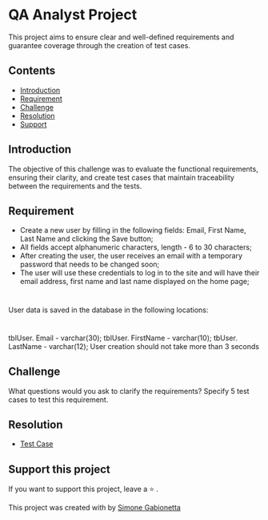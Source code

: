 # QA Analyst Project

This project aims to ensure clear and well-defined requirements and guarantee coverage through the creation of test cases.


## Contents
- [Introduction](#introduction)
- [Requirement](#requirement)
- [Challenge](#challenge)
- [Resolution](#resolution)
- [Support](#support)

## Introduction

The objective of this challenge was to evaluate the functional requirements, ensuring their clarity, and create test cases that maintain traceability between the requirements and the tests.


## Requirement

* Create a new user by filling in the following fields: Email, First Name, Last Name and clicking the Save button;
* All fields accept alphanumeric characters, length - 6 to 30 characters;
* After creating the user, the user receives an email with a temporary password that needs to be changed soon;
* The user will use these credentials to log in to the site and will have their email address, first name and last name displayed on the home page;

#
User data is saved in the database in the following locations:
#
tblUser. Email - varchar(30);
tblUser. FirstName - varchar(10);
tbUser. LastName - varchar(12);
User creation should not take more than 3 seconds


## Challenge

What questions would you ask to clarify the requirements?
Specify 5 test cases to test this requirement.

 
## Resolution

* [Test Case](./test_case.xlsx)

## Support this project
If you want to support this project, leave a ⭐ .

This project was created with by [Simone Gabionetta
](https://www.linkedin.com/in/smgabionetta/)